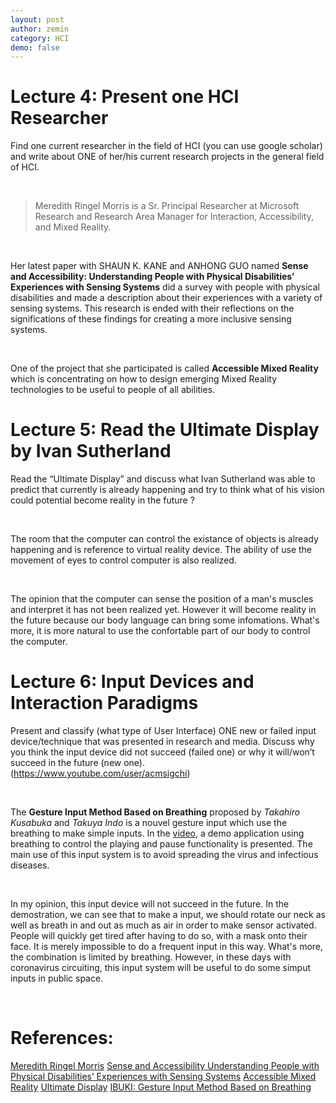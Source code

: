 ```yaml
---
layout: post
author: zemin 
category: HCI
demo: false 
---
```


# Lecture 4: Present one HCI Researcher

Find one current researcher in the field of HCI (you can use google scholar) and write about ONE of her/his current research projects in the general field of HCI.

&nbsp;

> Meredith Ringel Morris is a Sr. Principal Researcher at Microsoft Research and Research Area Manager for Interaction, Accessibility, and Mixed Reality.

&nbsp;

Her latest paper with SHAUN K. KANE and ANHONG GUO named **Sense and Accessibility: Understanding People with Physical Disabilities’ Experiences with Sensing Systems** did a survey with people with physical disabilities and made a description about their experiences with a variety of sensing systems. This research is ended with their reflections on the significations of these findings for creating a more inclusive sensing systems.

&nbsp;

One of the project that she participated is called **Accessible Mixed Reality** which is concentrating on how to design emerging Mixed Reality technologies to be useful to people of all abilities.

# Lecture 5: Read the Ultimate Display by Ivan Sutherland

Read the “Ultimate Display” and discuss what Ivan Sutherland was able to predict that currently is already happening and try to think what of his vision could potential become reality in the future ? 

&nbsp;

The room that the computer can control the existance of objects is already happening and is reference to virtual reality device. The ability of use the movement of eyes to control computer is also realized.

&nbsp;

The opinion that the computer can sense the position of a man's muscles and interpret it has not been realized yet. However it will become reality in the future because our body language can bring some infomations. What's more, it is more natural to use the confortable part of our body to control the computer.

# Lecture 6: Input Devices and Interaction Paradigms

Present and classify (what type of User Interface) ONE new or failed input device/technique that was presented in research and media. Discuss why you think the input device did not succeed (failed one) or why it will/won’t succeed in the future (new one). (https://www.youtube.com/user/acmsigchi)

&nbsp;

The **Gesture Input Method Based on Breathing** proposed by *Takahiro Kusabuka* and *Takuya Indo* is a nouvel gesture input which use the breathing to make simple inputs. In the [video](https://www.youtube.com/watch?v=7JFIDXsRqt4), a demo application using breathing to control the playing and pause functionality is presented. The main use of this input system is to avoid spreading the virus and infectious diseases.

&nbsp;

In my opinion, this input device will not succeed in the future. In the demostration, we can see that to make a input, we should rotate our neck as well as breath in and out as much as air in order to make sensor activated. People will quickly get tired after having to do so, with a mask onto their face. It is merely impossible to do a frequent input in this way. What's more, the combination is limited by breathing. However, in these days with coronavirus circuiting, this input system will be useful to do some simput inputs in public space.

&nbsp;

# References:

[Meredith Ringel Morris](https://www.microsoft.com/en-us/research/people/merrie/)
[Sense and Accessibility Understanding People with Physical Disabilities’ Experiences with Sensing Systems](https://www.microsoft.com/en-us/research/uploads/prod/2020/07/sense-and-accessibility-assets2020-tagged.pdf)
[Accessible Mixed Reality](https://www.microsoft.com/en-us/research/project/accessible-mixed-realityanast/)
[Ultimate Display](http://citeseer.ist.psu.edu/viewdoc/summary?doi=10.1.1.136.3720)
[IBUKI: Gesture Input Method Based on Breathing](https://www.youtube.com/watch?v=7JFIDXsRqt4)
